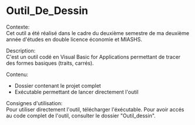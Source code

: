 # Outil_De_Dessin

Contexte:  
Cet outil a été réalisé dans le cadre du deuxième semestre de ma deuxième année d'études en double licence économie et MIASHS.

Description:  
C'est un outil codé en Visual Basic for Applications permettant de tracer des formes basiques (traits, carrés).

Contenu:  
- Dossier contenant le projet complet
- Exécutable permettant de lancer directement l'outil

Consignes d'utilisation:  
Pour utiliser directement l'outil, télécharger l'éxécutable.
Pour avoir accés au code complet de l'outil, consulter le dossier "Outil_dessin".
